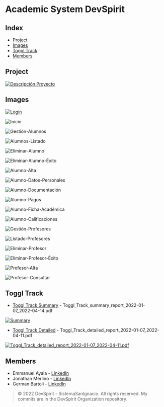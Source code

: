 # Academic System DevSpirit

## Index

- [Project](#project)
- [Images](#images)
- [Toggl Track](#toggl-track)
- [Members](#members)

## Project
<!---
![Descripción Proyecto](https://user-images.githubusercontent.com/53313625/189393789-e9ea247d-53b5-42ca-958c-cb06badc9de4.png)
-->

[![Descripción Proyecto](https://drive.google.com/uc?export=view&id=1u-rVc21wQ6tXDHoAJeFi-h2Nhfy84iWN)](https://drive.google.com/file/d/1u-rVc21wQ6tXDHoAJeFi-h2Nhfy84iWN/view?usp=sharing)

## Images

<!---
[Toggl Track ISI DevSpirit.pdf](https://github.com/bartoligerman497/SistemaAcademico-DevSpirit/files/8912260/Toggl.Track.ISI.DevSpirit.pdf)
-->

<!---
![Inicio](https://github.com/bartoligerman497/Academic-System-DevSpirit/blob/main/Images/Login.png)
-->

[![Login](https://drive.google.com/uc?export=view&id=1tpV6iV4zfAT_ehMyxp0oEIgkV-XouSEw)](https://drive.google.com/file/d/1tpV6iV4zfAT_ehMyxp0oEIgkV-XouSEw/view?usp=sharing)

![Inicio](https://github.com/bartoligerman497/Academic-System-DevSpirit/blob/main/Images/Inicio.png)

![Gestión-Alumnos](https://github.com/bartoligerman497/Academic-System-DevSpirit/blob/main/Images/Alumno/Gesti%C3%B3n%20Alumnos%20e%20Inscriptos.png)

![Alumnos-Listado](https://github.com/bartoligerman497/Academic-System-DevSpirit/blob/main/Images/Alumno/Alumnos%20Listado.png)

![Eliminar-Alumno](https://github.com/bartoligerman497/Academic-System-DevSpirit/blob/main/Images/Alumno/Eliminar%20Alumno.png)

![Eliminar-Alumno-Éxito](https://github.com/bartoligerman497/Academic-System-DevSpirit/blob/main/Images/Alumno/Eliminar%20Alumno%20%C3%89xito.png)

![Alumno-Alta](https://github.com/bartoligerman497/Academic-System-DevSpirit/blob/main/Images/Alumno/Alumno%20Alta.png)

![Alumno-Datos-Personales](https://github.com/bartoligerman497/Academic-System-DevSpirit/blob/main/Images/Alumno/Alumno%20Datos%20Personales.png)

![Alumno-Documentación](https://github.com/bartoligerman497/Academic-System-DevSpirit/blob/main/Images/Alumno/Alumno%20Documentaci%C3%B3n.png)

![Alumno-Pagos](https://github.com/bartoligerman497/Academic-System-DevSpirit/blob/main/Images/Alumno/Alumno%20Pagos.png)

![Alumno-Ficha-Académica](https://github.com/bartoligerman497/Academic-System-DevSpirit/blob/main/Images/Alumno/Alumno%20Ficha%20Acad%C3%A9mica.png)

![Alumno-Calificaciones](https://github.com/bartoligerman497/Academic-System-DevSpirit/blob/main/Images/Alumno/Alumno%20Calificaciones.png)

![Gestión-Profesores](https://github.com/bartoligerman497/Academic-System-DevSpirit/blob/main/Images/Profesor/Gesti%C3%B3n%20Profesores.png)

![Listado-Profesores](https://github.com/bartoligerman497/Academic-System-DevSpirit/blob/main/Images/Profesor/Listado%20Profesores.png)

![Eliminar-Profesor](https://github.com/bartoligerman497/Academic-System-DevSpirit/blob/main/Images/Profesor/Eliminar%20Profesor.png)

![Eliminar-Profesor-Éxito](https://github.com/bartoligerman497/Academic-System-DevSpirit/blob/main/Images/Profesor/Eliminar%20Profesor%20%C3%89xito.png)

![Profesor-Alta](https://github.com/bartoligerman497/Academic-System-DevSpirit/blob/main/Images/Profesor/Profesor%20Alta.png)

![Profesor-Consultar](https://github.com/bartoligerman497/Academic-System-DevSpirit/blob/main/Images/Profesor/Profesor%20Consultar.png)

## Toggl Track 

- [Toggl Track Summary](https://github.com/bartoligerman497/Academic-System-DevSpirit/blob/main/Toggl%20Track/Toggl_Track_summary_report_2022-01-07_2022-04-14.pdf) - Toggl_Track_summary_report_2022-01-07_2022-04-14.pdf

[![Summary](https://github.com/bartoligerman497/Academic-System-DevSpirit/blob/main/Toggl%20Track/Toggl_Track_summary_report_2022-01-07_2022-04-14.png?raw=true)](https://github.com/bartoligerman497/Academic-System-DevSpirit/blob/main/Toggl%20Track/Toggl_Track_summary_report_2022-01-07_2022-04-14.pdf)

<!---
![image](https://user-images.githubusercontent.com/53313625/181865168-7cc16490-09cc-4c1b-88f5-9d8f59e58b12.png)
-->

- [Toggl Track Detailed](https://github.com/bartoligerman497/Academic-System-DevSpirit/blob/main/Toggl%20Track/Toggl_Track_detailed_report_2022-01-07_2022-04-11.pdf) - Toggl_Track_detailed_report_2022-01-07_2022-04-11.pdf

[![Toggl_Track_detailed_report_2022-01-07_2022-04-11.pdf](https://github.com/bartoligerman497/Academic-System-DevSpirit/blob/main/Toggl%20Track/Toggl_Track_detailed_report_2022-01-07_2022-04-11.png?raw=true)](https://github.com/bartoligerman497/Academic-System-DevSpirit/blob/main/Toggl%20Track/Toggl_Track_detailed_report_2022-01-07_2022-04-11.pdf)

<!---
![image](https://user-images.githubusercontent.com/53313625/181865185-f38290bf-8488-4ba5-927b-4e2a19c2b447.png)
-->

## Members

- Emmanuel Ayala - [LinkedIn](https://www.linkedin.com/in/emmanuel-alejandro-ayala/) 
- Jonathan Merlino - [LinkedIn](https://www.linkedin.com/in/jonathan-merlino/) 
- German Bartoli - [LinkedIn](https://www.linkedin.com/in/bartoligerman497/) 

> © 2022 DevSpirit - SistemaSanIgnacio. All rights reserved. My commits are in the DevSpirit Organization repository.

